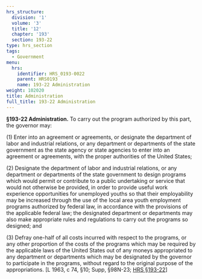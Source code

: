 ```yaml
---
hrs_structure:
  division: '1'
  volume: '3'
  title: '12'
  chapter: '193'
  section: 193-22
type: hrs_section
tags:
  - Government
menu:
  hrs:
    identifier: HRS_0193-0022
    parent: HRS0193
    name: 193-22 Administration
weight: 102020
title: Administration
full_title: 193-22 Administration
---
```

**§193-22 Administration.** To carry out the program authorized by this part, the governor may:

(1) Enter into an agreement or agreements, or designate the department of labor and industrial relations, or any department or departments of the state government as the state agency or state agencies to enter into an agreement or agreements, with the proper authorities of the United States;

(2) Designate the department of labor and industrial relations, or any department or departments of the state government to design programs which would permit or contribute to a public undertaking or service that would not otherwise be provided, in order to provide useful work experience opportunities for unemployed youths so that their employability may be increased through the use of the local area youth employment programs authorized by federal law, in accordance with the provisions of the applicable federal law; the designated department or departments may also make appropriate rules and regulations to carry out the programs so designed; and

(3) Defray one-half of all costs incurred with respect to the programs, or any other proportion of the costs of the programs which may be required by the applicable laws of the United States out of any moneys appropriated to any department or departments which may be designated by the governor to participate in the programs, without regard to the original purpose of the appropriations. [L 1963, c 74, §10; Supp, §98N-23; [HRS §193-22](/title-12/chapter-193/section-193-22/)]